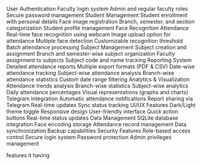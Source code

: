 User Authentication
Faculty login system
Admin and regular faculty roles
Secure password management
Student Management
Student enrollment with personal details
Face image registration
Branch, semester, and section categorization
Student profile management
Face Recognition Attendance
Real-time face recognition using webcam
Image upload option for attendance
Multiple face detection
Customizable recognition threshold
Batch attendance processing
Subject Management
Subject creation and assignment
Branch and semester-wise subject organization
Faculty assignment to subjects
Subject code and name tracking
Reporting System
Detailed attendance reports
Multiple export formats (PDF & CSV)
Date-wise attendance tracking
Subject-wise attendance analysis
Branch-wise attendance statistics
Custom date range filtering
Analytics & Visualization
Attendance trends analysis
Branch-wise statistics
Subject-wise analytics
Daily attendance percentages
Visual representations (graphs and charts)
Telegram Integration
Automatic attendance notifications
Report sharing via Telegram
Real-time updates
Sync status tracking
UI/UX Features
Dark/Light theme toggle
Responsive design
User-friendly interface
Quick action buttons
Real-time status updates
Data Management
SQLite database integration
Face encoding storage
Attendance record management
Data synchronization
Backup capabilities
Security Features
Role-based access control
Secure login system
Password protection
Admin privileges management



features it having

